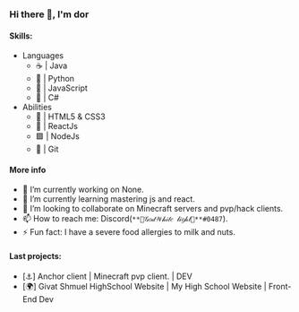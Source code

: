 ### Hi there 👋, I'm dor

#### Skills:
 * Languages
    - ☕ | Java
    - 🐍 | Python
    - 📄 | JavaScript
    - 🍵 | C#
 * Abilities
    - 🔶 | HTML5 & CSS3
    - 🔷 | ReactJs
    - 🟩 | NodeJs
    - 📍 | Git

#### More info
- 🔭 I’m currently working on None.
- 🌱 I’m currently learning mastering js and react.
- 👯 I’m looking to collaborate on Minecraft servers and pvp/hack clients.
- 📫 How to reach me: Discord(`**💎𝒢𝑜𝒹𝒲𝒽𝒾𝓉𝑒 𝓁𝒾𝑔𝒽𝓉💎**#0487`).
- ⚡ Fun fact: I have a severe food allergies to milk and nuts.

#### Last projects:
 - [⚓] Anchor client | Minecraft pvp client. | DEV
 - [🌍] Givat Shmuel HighSchool Website | My High School Website | Front-End Dev 

